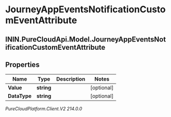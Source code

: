 # JourneyAppEventsNotificationCustomEventAttribute

## ININ.PureCloudApi.Model.JourneyAppEventsNotificationCustomEventAttribute

## Properties

|Name | Type | Description | Notes|
|------------ | ------------- | ------------- | -------------|
| **Value** | **string** |  | [optional] |
| **DataType** | **string** |  | [optional] |



_PureCloudPlatform.Client.V2 214.0.0_
